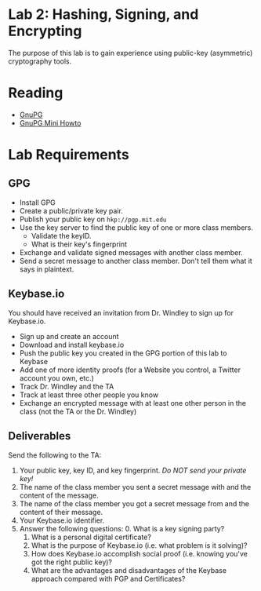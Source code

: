 # Lab 2: Hashing, Signing, and Encrypting

The purpose of this lab is to gain experience using public-key (asymmetric) cryptography tools.

# Reading

- [GnuPG](https://www.gnupg.org/index.html)
- [GnuPG Mini Howto](http://www.dewinter.com/gnupg_howto/english/GPGMiniHowto.html)

# Lab Requirements

## GPG

- Install GPG
- Create a public/private key pair.
- Publish your public key on ```hkp://pgp.mit.edu```
- Use the key server to find the public key of one or more class members.
	- Validate the keyID.
	- What is their key's fingerprint
- Exchange and validate signed messages with another class member. 
- Send a secret message to another class member. Don't tell them what it says in plaintext. 

## Keybase.io

You should have received an invitation from Dr. Windley to sign up for Keybase.io.

- Sign up and create an account
- Download and install keybase.io
- Push the public key you created in the GPG portion of this lab to Keybase
- Add one of more identity proofs (for a Website you control, a Twitter account you own, etc.)
- Track Dr. Windley and the TA
- Track at least three other people you know
- Exchange an encrypted message with at least one other person in the class (not the TA or the Dr. Windley)

## Deliverables

Send the following to the TA:

1. Your public key, key ID, and key fingerprint. *Do NOT send your private key!*
2. The name of the class member you sent a secret message with and the content of the message.
3. The name of the class member you got a secret message from and the content of their message.
4. Your Keybase.io identifier.
5. Answer the following questions:
	0. What is a key signing party?
	1. What is a personal digital certificate?
	2.  What is the purpose of Keybase.io (i.e. what problem is it solving)?
	3. How does Keybase.io accomplish social proof (i.e. knowing you've got the right public key)?
	4. What are the advantages and disadvantages of the Keybase approach compared with PGP and Certificates?


